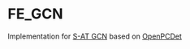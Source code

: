 # FE_GCN
Implementation for [S-AT GCN](https://arxiv.org/abs/2103.08439) based on [OpenPCDet](https://github.com/open-mmlab/OpenPCDet)
